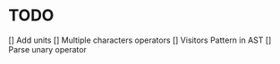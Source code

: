 # TODO

[] Add units
[] Multiple characters operators
[] Visitors Pattern in AST
[] Parse unary operator
